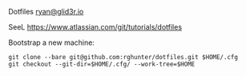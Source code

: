 Dotfiles
ryan@glid3r.io

SeeL https://www.atlassian.com/git/tutorials/dotfiles


Bootstrap a new machine:
```
git clone --bare git@github.com:rghunter/dotfiles.git $HOME/.cfg
git checkout --git-dir=$HOME/.cfg/ --work-tree=$HOME
```
